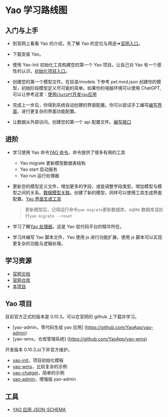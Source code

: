 # Yao 学习路线图

## 入门与上手

- 到官网上看看 Yao 的介绍，先了解 Yao 的定位与用途=>[官网入口](https://yaoapps.com/)。

- 下载安装 Yao。

- 使用 Yao-Init 初始化工具构建您的第一个 Yao 项目，让自己对 Yao 有一个感性的认识。[初始化项目入口](https://github.com/wwsheng009/yao-init)。

- 创建您的第一个模型文件。在目录/models 下参考 pet.mod.json 创建你的模型，初始阶段模型定义尽可能的简单。如果你的电脑环境可以使用 ChatGPT,可以让参考这里：[使用`ChatGPT`开发`Yao`应用](../AI/ChatGPT/%E4%BD%BF%E7%94%A8ChatGPT%E5%BC%80%E5%8F%91YAO%E5%BA%94%E7%94%A8.md)

- 完成上一步后，你得到系统自动创建的界面配置。你可以尝试手工编写[编写界面](https://yaoapps.com/doc/%E5%9F%BA%E7%A1%80/%E7%BC%96%E5%86%99%E7%95%8C%E9%9D%A2)，进行更复杂的界面功能配置。

- 让数据从外部访问。创建您的第一个 api 配置文件。[编写接口](https://yaoapps.com/doc/%E5%9F%BA%E7%A1%80/%E7%BC%96%E5%86%99%E6%8E%A5%E5%8F%A3)

## 进阶

- 学习使用 Yao 命令[YAO 命令](https://yaoapps.com/doc/%E5%9F%BA%E7%A1%80/YAO%E5%91%BD%E4%BB%A4)。命令提供了很多有用的工具

  - Yao migrate 更新模型数据表结构
  - Yao start 启动服务
  - Yao run 运行处理器

- 更新您的模型定义文件，增加更多的字段，或是调整字段类型，增加模型与模型之间的关系。[数据模型关联](https://yaoapps.com/doc/%E8%BF%9B%E9%98%B6/%E6%95%B0%E6%8D%AE%E6%A8%A1%E5%9E%8B%E5%85%B3%E8%81%94)。创建了新的模型，同样可以使用工具生成界面配置。[Yao 界面生成工具](../Studio/%E8%87%AA%E5%8A%A8%E7%94%9F%E6%88%90table_form%E5%AE%9A%E4%B9%89%E6%96%87%E4%BB%B6.md)

  > 更新模型后，记得运行命令`yao migrate`更新数据库，sqlite 数据库请执行`yao migrate --reset`

- 学习了解[Yao 处理器](https://yaoapps.com/doc/%E5%9F%BA%E7%A1%80/%E4%BD%BF%E7%94%A8%E5%A4%84%E7%90%86%E5%99%A8)，这是 Yao 低代码平台的精华所在。

- 学习并编写 Yao 脚本文件，Yao 使用 js 进行功能扩展，使用 js 脚本可以实现更复杂的功能与逻辑处理。

## 学习资源

- [官网文档](https://yaoapps.com/doc)
- [官网仓库](https://github.com/YaoApp)
- [本项目](https://wwsheng009.github.io/yao-docs/)

## Yao 项目

目前官方正式的版本是 0.10.3。可以在官网的 github 上下载并学习。

- [yao-admin，零代码生成 yao 应用] (https://github.com/YaoApp/yao-admin)
- [yao-wms，仓库管理系统] (https://github.com/YaoApp/yao-wms)

开发版本 0.10.3,以下非官方维护。

- [yao-init](https://github.com/wwsheng009/yao-init)，项目初始化模板
- [yao-wms](https://github.com/wwsheng009/yao-wms)，比较复杂的示例
- [yao-chatgpt](https://github.com/wwsheng009/yao-chatgpt)，简单的示例
- [yao-admin](https://github.com/wwsheng009/yao-admin)，增强版 yao-admin

## 工具

- [YAO 应用 JSON-SCHEMA](https://github.com/wwsheng009/yao-app-ts-types)
